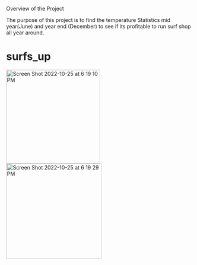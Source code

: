 Overview of the Project

The purpose of this project is to find the temperature Statistics mid year(June) and year end (December) to see if its profitable to run surf shop all year around.



# surfs_up

<img width="253" alt="Screen Shot 2022-10-25 at 6 19 10 PM" src="https://user-images.githubusercontent.com/112028108/197892946-2f69553b-7209-472b-b7d8-1d2172fc44a9.png">




<img width="257" alt="Screen Shot 2022-10-25 at 6 19 29 PM" src="https://user-images.githubusercontent.com/112028108/197893013-ec34aa20-c5e8-40c3-9f2a-af9f58449dd0.png">

